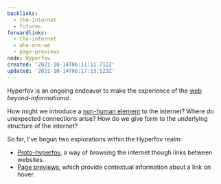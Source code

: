```yaml
---
backlinks:
  - the-internet
  - futures
forwardlinks:
  - the-internet
  - who-are-we
  - page-previews
node: Hyperfov
created: '2021-10-14T06:11:11.712Z'
updated: '2021-10-14T06:17:13.523Z'
---
```

Hyperfov is an ongoing endeavor to make the experience of the [web](the-internet.md) *beyond-informational*. 

How might we introduce a [non-human element](who-are-we.md) to the internet? Where do unexpected connections arise? How do we give form to the underlying structure of the internet? 

So far, I've begun two explorations within the Hyperfov realm: 

- [Proto-hyperfov](https://futureland.tv/christian/entry/68730), a way of browsing the internet though links between websites. 
- [Page previews](page-previews.md), which provide contextual information about a link on hover. 
